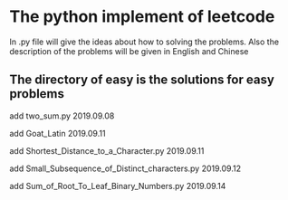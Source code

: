 # The python implement of leetcode

In .py file will give the ideas about how to solving the problems. 
Also the description of the problems will be given in English and Chinese

## The directory of easy is  the solutions for easy problems

add two_sum.py  2019.09.08

add Goat_Latin 2019.09.11

add Shortest_Distance_to_a_Character.py 2019.09.11

add Small_Subsequence_of_Distinct_characters.py 2019.09.12

add Sum_of_Root_To_Leaf_Binary_Numbers.py 2019.09.14
